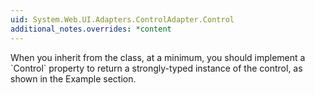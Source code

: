 ```yaml
---
uid: System.Web.UI.Adapters.ControlAdapter.Control
additional_notes.overrides: *content
---
```


<p>When you inherit from the <xref href="System.Web.UI.Adapters.ControlAdapter"></xref> class, at a minimum, you should implement a `Control` property to return a strongly-typed instance of the control, as shown in the Example section.</p>


